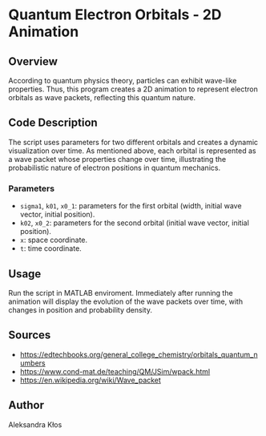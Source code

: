 # Quantum Electron Orbitals - 2D Animation
## Overview
According to quantum physics theory, particles can exhibit wave-like properties. Thus, this program creates a 2D animation to represent electron orbitals as wave packets, reflecting this quantum nature.

## Code Description
The script uses parameters for two different orbitals and creates a dynamic visualization over time. As mentioned above, each orbital is represented as a wave packet whose properties change over time, illustrating the probabilistic nature of electron positions in quantum mechanics.

### Parameters 
- `sigma1`, `k01`, `x0_1`: parameters for the first orbital (width, initial wave vector, initial position).
- `k02`, `x0_2`: parameters for the second orbital (initial wave vector, initial position).
- `x`: space coordinate.
- `t`: time coordinate.

## Usage
Run the script in MATLAB enviroment. Immediately after running the animation will display the evolution of the wave packets over time, with changes in position and probability density. 

## Sources
- https://edtechbooks.org/general_college_chemistry/orbitals_quantum_numbers
- https://www.cond-mat.de/teaching/QM/JSim/wpack.html
- https://en.wikipedia.org/wiki/Wave_packet

## Author 
Aleksandra Kłos
